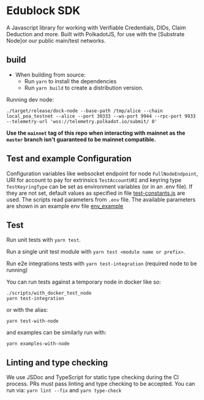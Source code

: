# Edublock SDK

A Javascript library for working with Verifiable Credentials, DIDs, Claim Deduction and more. Built with PolkadotJS, for use with the [Substrate Node]or our public main/test networks.

## build
- When building from source:
    - Run `yarn` to install the dependencies
    - Run `yarn build` to create a distribution version.


Running dev node:
```
./target/release/dock-node --base-path /tmp/alice --chain local_poa_testnet --alice --port 30333 --ws-port 9944 --rpc-port 9933 --telemetry-url 'wss://telemetry.polkadot.io/submit/ 0'
```

**Use the `mainnet` tag of this repo when interacting with mainnet as the `master` branch isn't guaranteed to be mainnet compatible.**

## Test and example Configuration
Configuration variables like websocket endpoint for node `FullNodeEndpoint`, URI for account to pay for extrinsics `TestAccountURI`
and keyring type `TestKeyringType` can be set as environment variables (or in an .env file). If they are not set, default values as
specified in file [test-constants.js](./tests/test-constants.js) are used.
The scripts read parameters from `.env` file. The available parameters are shown in an example env file [env_example](env_example)

## Test

Run unit tests with `yarn test`.

Run a single unit test module with `yarn test <module name or prefix>`.

Run e2e integrations tests with `yarn test-integration` (required node to be running)

You can run tests against a temporary node in docker like so:

```
./scripts/with_docker_test_node
yarn test-integration
```

or with the alias:

```
yarn test-with-node
```

and examples can be similarly run with:

```
yarn examples-with-node
```

## Linting and type checking
We use JSDoc and TypeScript for static type checking during the CI process. PRs must pass linting and type checking to be accepted.
You can run via: `yarn lint --fix` and `yarn type-check`

